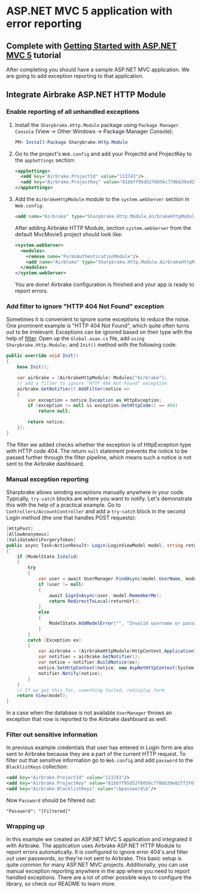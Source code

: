 ASP.NET MVC 5 application with error reporting
==========

## Complete with [Getting Started with ASP.NET MVC 5](https://docs.microsoft.com/en-us/aspnet/mvc/overview/getting-started/introduction/getting-started) tutorial

After completing you should have a sample ASP.NET MVC application. We are going to add exception reporting to that application.

## Integrate Airbrake ASP.NET HTTP Module

### Enable reporting of all unhandled exceptions

1. Install the `Sharpbrake.Http.Module` package using `Package Manager Console` (View -> Other Windows -> Package Manager Console):

   ```powershell
   PM> Install-Package Sharpbrake.Http.Module
   ```

2. Go to the project's `Web.config` and add your ProjectId and ProjectKey to the `appSettings` section:

   ```xml
   <appSettings>
     <add key="Airbrake.ProjectId" value="113743"/>
     <add key="Airbrake.ProjectKey" value="81bbff95d52f8856c770bb39e827f3f6"/>
   </appSettings>
   ```

3. Add the `AirbrakeHttpModule` module to the `system.webServer` section in `Web.config`:

   ```xml
   <add name="Airbrake" type="Sharpbrake.Http.Module.AirbrakeHttpModule, Sharpbrake.Http.Module"/>
   ```

   After adding Airbrake HTTP Module, section `system.webServer` from the default MvcMovie5 project should look like:

   ```xml
   <system.webServer>
     <modules>
       <remove name="FormsAuthenticationModule"/>
       <add name="Airbrake" type="Sharpbrake.Http.Module.AirbrakeHttpModule, Sharpbrake.Http.Module"/>
     </modules>
   </system.webServer>
   ```

   You are done! Airbrake configuration is finished and your app is ready to report errors.

### Add filter to ignore "HTTP 404 Not Found" exception

Sometimes it is convenient to ignore some exceptions to reduce the noise. One prominent example is "HTTP 404 Not Found", which quite often turns out to be irrelevant. Exceptions can be ignored based on their type with the help of [filter](https://github.com/airbrake/sharpbrake#addfilter). Open up the `Global.asax.cs` file, add `using Sharpbrake.Http.Module;` and `Init()` method with the following code:

```csharp
public override void Init()
{
    base.Init();

    var airbrake = (AirbrakeHttpModule) Modules["Airbrake"];
    // add a filter to ignore "HTTP 404 Not Found" exception
    airbrake.GetNotifier().AddFilter(notice =>
    {
        var exception = notice.Exception as HttpException;
        if (exception != null && exception.GetHttpCode() == 404)
            return null;

        return notice;
    });
}
```

The filter we added checks whether the exception is of HttpException type with HTTP code 404. The return `null` statement prevents the notice to be passed further through the filter pipeline, which means such a notice is not sent to the Airbrake dashboard.

### Manual exception reporting

Sharpbrake allows sending exceptions manually anywhere in your code. Typically, `try-catch` blocks are where you want to notify. Let's demonstrate this with the help of a practical example. Go to `Controllers/AccountController` and add a `try-catch` block in the second Login method (the one that handles POST requests):

```csharp
[HttpPost]
[AllowAnonymous]
[ValidateAntiForgeryToken]
public async Task<ActionResult> Login(LoginViewModel model, string returnUrl)
{
    if (ModelState.IsValid)
    {
        try
        {
            var user = await UserManager.FindAsync(model.UserName, model.Password);
            if (user != null)
            {
                await SignInAsync(user, model.RememberMe);
                return RedirectToLocal(returnUrl);
            }
            else
            {
                ModelState.AddModelError("", "Invalid username or password.");
            }
        }
        catch (Exception ex)
        {
            var airbrake = (AirbrakeHttpModule)HttpContext.ApplicationInstance.Modules["Airbrake"];
            var notifier = airbrake.GetNotifier();
            var notice = notifier.BuildNotice(ex);
            notice.SetHttpContext(notice, new AspNetHttpContext(System.Web.HttpContext.Current));
            notifier.Notify(notice);
        }
    }
    // If we got this far, something failed, redisplay form
    return View(model);
}
```

In a case when the database is not available `UserManager` throws an exception that now is reported to the Airbrake dashboard as well.

### Filter out sensitive information

In previous example credentials that user has entered in Login form are also sent to Airbrake because they are a part of the current HTTP request. To filter out that sensitive information go to `Web.config` and add `password` to the `BlacklistKeys` collection:

```xml
<add key="Airbrake.ProjectId" value="113743"/>
<add key="Airbrake.ProjectKey" value="81bbff95d52f8856c770bb39e827f3f6"/>
<add key="Airbrake.BlacklistKeys" value="\bpassword\b"/>
```

Now `Password` should be filtered out:

```
"Password": "[Filtered]"
```

### Wrapping up

In this example we created an ASP.NET MVC 5 application and integrated it with Airbrake.
The application uses Airbrake ASP.NET HTTP Module to report errors automatically.
It is configured to ignore error 404's and filter out user passwords, so they're not
sent to Airbrake. This basic setup is quite common for many ASP.NET MVC projects.
Additionally, you can use manual exception reporting anywhere in the app where you need
to report handled exceptions. There are a lot of other possible ways to configure the library,
so check our README to learn more.